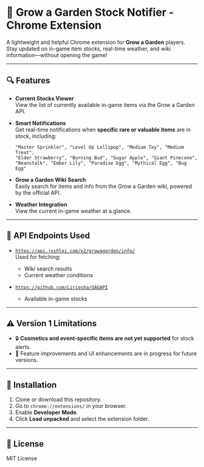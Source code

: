 # 🌱 Grow a Garden Stock Notifier - Chrome Extension

A lightweight and helpful Chrome extension for **Grow a Garden** players. Stay updated on in-game item stocks, real-time weather, and wiki information—without opening the game!

---

## 🔍 Features

- **Current Stocks Viewer**  
  View the list of currently available in-game items via the Grow a Garden API.

- **Smart Notifications**  
  Get real-time notifications when **specific rare or valuable items** are in stock, including:
  
  ```
  "Master Sprinkler", "Level Up Lollipop", "Medium Toy", "Medium Treat", 
  "Elder Strawberry", "Burning Bud", "Sugar Apple", "Giant Pinecone", 
  "Beanstalk", "Ember Lily", "Paradise Egg", "Mythical Egg", "Bug Egg"
  ```

- **Grow a Garden Wiki Search**  
  Easily search for items and info from the Grow a Garden wiki, powered by the official API.

- **Weather Integration**  
  View the current in-game weather at a glance.

---

## 🔗 API Endpoints Used

- [`https://api.joshlei.com/v2/growagarden/info/`](https://api.joshlei.com/v2/growagarden/info/)  
  Used for fetching:
  - Wiki search results
  - Current weather conditions

- [`https://github.com/Liriosha/GAGAPI`](https://github.com/Liriosha/GAGAPI)  
  - Available in-game stocks
---

## ⚠️ Version 1 Limitations

- 🔒 **Cosmetics and event-specific items are not yet supported** for stock alerts.
- 🧪 Feature improvements and UI enhancements are in progress for future versions.

---

## 🚀 Installation

1. Clone or download this repository.
2. Go to `chrome://extensions/` in your browser.
3. Enable **Developer Mode**.
4. Click **Load unpacked** and select the extension folder.

---


## 📄 License

MIT License
